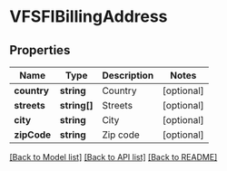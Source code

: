 # VFSFIBillingAddress

## Properties
Name | Type | Description | Notes
------------ | ------------- | ------------- | -------------
**country** | **string** | Country | [optional] 
**streets** | **string[]** | Streets | [optional] 
**city** | **string** | City | [optional] 
**zipCode** | **string** | Zip code | [optional] 

[[Back to Model list]](../README.md#documentation-for-models) [[Back to API list]](../README.md#documentation-for-api-endpoints) [[Back to README]](../README.md)



